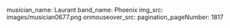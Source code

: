 musician_name: Laurant
band_name: Phoenix
img_src: images/musician0677.png
onmouseover_src: 
pagination_pageNumber: 1817